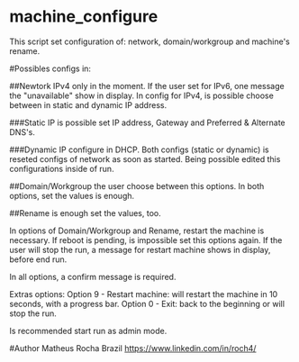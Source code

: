 # machine_configure
This script set configuration of: network, domain/workgroup and machine's rename.

#Possibles configs in:

##Newtork
IPv4 only in the moment. If the user set for IPv6, one message the "unavailable" show in display.
In config for IPv4, is possible choose between in static and dynamic IP address. 

###Static IP
is possible set IP address, Gateway and Preferred & Alternate DNS's.

###Dynamic IP
configure in DHCP.
Both configs (static or dynamic) is reseted configs of network as soon as started. Being possible edited this configurations inside of run.

##Domain/Workgroup
the user choose between this options. In both options, set the values is enough.

##Rename
is enough set the values, too.

In options of Domain/Workgroup and Rename, restart the machine is necessary. If reboot is pending, is impossible set this options again. If the user will stop the run, a message for restart machine shows in display, before end run.

In all options, a confirm message is required.

Extras options:
Option 9 - Restart machine: will restart the machine in 10 seconds, with a progress bar.
Option 0 - Exit: back to the beginning or will stop the run.

Is recommended start run as admin mode.

#Author
Matheus Rocha
Brazil
https://www.linkedin.com/in/roch4/

